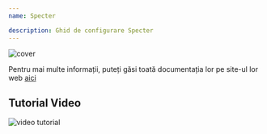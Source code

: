 ```yaml
---
name: Specter

description: Ghid de configurare Specter
---
```


![cover](assets/cover.webp)

Pentru mai multe informații, puteți găsi toată documentația lor pe site-ul lor web [aici](https://docs.specter.solutions/desktop/)

## Tutorial Video

![video tutorial](https://www.youtube.com/watch?v=mV1KS-Uwjew)